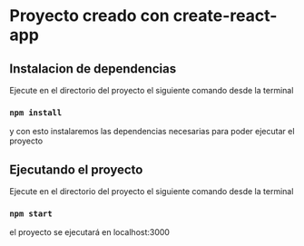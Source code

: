 # Proyecto creado con create-react-app

## Instalacion de dependencias

Ejecute en el directorio del proyecto el siguiente comando desde la terminal

### `npm install`

y con esto instalaremos las dependencias necesarias para poder ejecutar el proyecto


## Ejecutando el proyecto

Ejecute en el directorio del proyecto el siguiente comando desde la terminal

### `npm start`

el proyecto se ejecutará en localhost:3000
